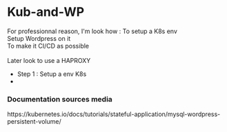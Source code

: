 # Kub-and-WP
For professionnal reason, I'm look how :
To setup a K8s env <br>
Setup Wordpress on it<br>
To make it CI/CD as possible<br>
<br>
Later look to use a HAPROXY
<ul>
<li>Step 1 : Setup a env K8s</li>
<li>
</ul>
<h3>Documentation sources media</h3>
https://kubernetes.io/docs/tutorials/stateful-application/mysql-wordpress-persistent-volume/<br>

